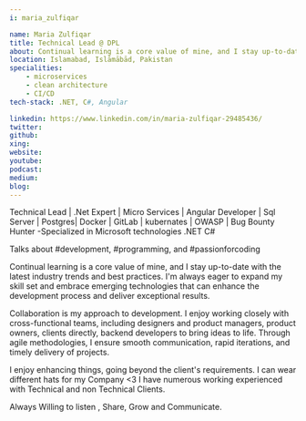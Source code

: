 ```yaml
---
i: maria_zulfiqar

name: Maria Zulfiqar
title: Technical Lead @ DPL
about: Continual learning is a core value of mine, and I stay up-to-date with the latest industry trends and best practices. 
location: Islamabad, Islāmābād, Pakistan
specialities:
    - microservices
    - clean architecture
    - CI/CD
tech-stack: .NET, C#, Angular

linkedin: https://www.linkedin.com/in/maria-zulfiqar-29485436/
twitter: 
github: 
xing: 
website: 
youtube: 
podcast: 
medium: 
blog: 
---
```


Technical Lead | .Net Expert | Micro Services | Angular Developer | Sql Server | Postgres| Docker | GitLab | kubernates | OWASP | Bug Bounty Hunter -Specialized in Microsoft technologies .NET C#

Talks about #development, #programming, and #passionforcoding


Continual learning is a core value of mine, and I stay up-to-date with the latest industry trends and best practices. I'm always eager to expand my skill set and embrace emerging technologies that can enhance the development process and deliver exceptional results.

Collaboration is my approach to development. I enjoy working closely with cross-functional teams, including designers and product managers, product owners, clients directly, backend developers to bring ideas to life. Through agile methodologies, I ensure smooth communication, rapid iterations, and timely delivery of projects.

I enjoy enhancing things, going beyond the client's requirements.
I can wear different hats for my Company <3
I have numerous working experienced with Technical and non Technical Clients.

Always Willing to listen , Share, Grow and Communicate.
